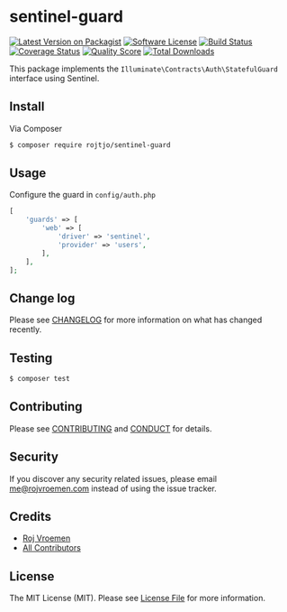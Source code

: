 # sentinel-guard

[![Latest Version on Packagist][ico-version]][link-packagist]
[![Software License][ico-license]](LICENSE.md)
[![Build Status][ico-travis]][link-travis]
[![Coverage Status][ico-scrutinizer]][link-scrutinizer]
[![Quality Score][ico-code-quality]][link-code-quality]
[![Total Downloads][ico-downloads]][link-downloads]

This package implements the `Illuminate\Contracts\Auth\StatefulGuard` interface using Sentinel.

## Install

Via Composer

``` bash
$ composer require rojtjo/sentinel-guard
```

## Usage

Configure the guard in `config/auth.php`
``` php
[
    'guards' => [
        'web' => [
            'driver' => 'sentinel',
            'provider' => 'users',
        ],
    ],
];
```

## Change log

Please see [CHANGELOG](CHANGELOG.md) for more information on what has changed recently.

## Testing

``` bash
$ composer test
```

## Contributing

Please see [CONTRIBUTING](CONTRIBUTING.md) and [CONDUCT](CONDUCT.md) for details.

## Security

If you discover any security related issues, please email me@rojvroemen.com instead of using the issue tracker.

## Credits

- [Roj Vroemen][link-author]
- [All Contributors][link-contributors]

## License

The MIT License (MIT). Please see [License File](LICENSE.md) for more information.

[ico-version]: https://img.shields.io/packagist/v/rojtjo/sentinel-guard.svg?style=flat-square
[ico-license]: https://img.shields.io/badge/license-MIT-brightgreen.svg?style=flat-square
[ico-travis]: https://img.shields.io/travis/rojtjo/sentinel-guard/master.svg?style=flat-square
[ico-scrutinizer]: https://img.shields.io/scrutinizer/coverage/g/rojtjo/sentinel-guard.svg?style=flat-square
[ico-code-quality]: https://img.shields.io/scrutinizer/g/rojtjo/sentinel-guard.svg?style=flat-square
[ico-downloads]: https://img.shields.io/packagist/dt/rojtjo/sentinel-guard.svg?style=flat-square

[link-packagist]: https://packagist.org/packages/rojtjo/sentinel-guard
[link-travis]: https://travis-ci.org/rojtjo/sentinel-guard
[link-scrutinizer]: https://scrutinizer-ci.com/g/rojtjo/sentinel-guard/code-structure
[link-code-quality]: https://scrutinizer-ci.com/g/rojtjo/sentinel-guard
[link-downloads]: https://packagist.org/packages/rojtjo/sentinel-guard
[link-author]: https://github.com/Rojtjo
[link-contributors]: ../../contributors
